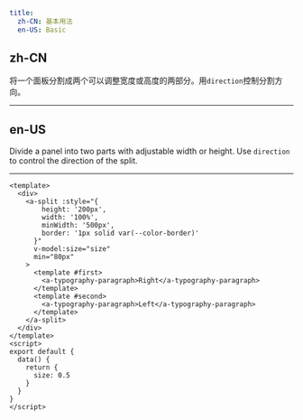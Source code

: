 ```yaml
title:
  zh-CN: 基本用法
  en-US: Basic
```

## zh-CN

将一个面板分割成两个可以调整宽度或高度的两部分。用`direction`控制分割方向。

---

## en-US

Divide a panel into two parts with adjustable width or height. Use `direction` to control the direction of the split.

---

```vue
<template>
  <div>
    <a-split :style="{
        height: '200px',
        width: '100%',
        minWidth: '500px',
        border: '1px solid var(--color-border)'
      }"
      v-model:size="size"
      min="80px"
    >
      <template #first>
        <a-typography-paragraph>Right</a-typography-paragraph>
      </template>
      <template #second>
        <a-typography-paragraph>Left</a-typography-paragraph>
      </template>
    </a-split>
  </div>
</template>
<script>
export default {
  data() {
    return {
      size: 0.5
    }
  }
}
</script>
```

